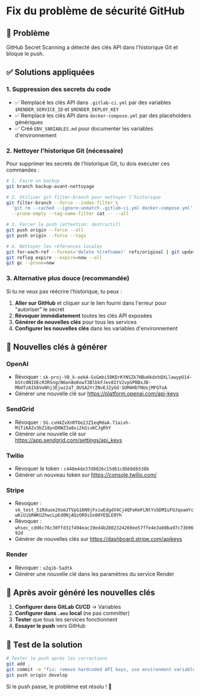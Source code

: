 # Fix du problème de sécurité GitHub

## 🚨 Problème

GitHub Secret Scanning a détecté des clés API dans l'historique Git et bloque le push.

## ✅ Solutions appliquées

### 1. Suppression des secrets du code

- ✅ Remplacé les clés API dans `.gitlab-ci.yml` par des variables `$RENDER_SERVICE_ID` et `$RENDER_DEPLOY_KEY`
- ✅ Remplacé les clés API dans `docker-compose.yml` par des placeholders génériques
- ✅ Créé `ENV_VARIABLES.md` pour documenter les variables d'environnement

### 2. Nettoyer l'historique Git (nécessaire)

Pour supprimer les secrets de l'historique Git, tu dois exécuter ces commandes :

```bash
# 1. Faire un backup
git branch backup-avant-nettoyage

# 2. Utiliser git filter-branch pour nettoyer l'historique
git filter-branch --force --index-filter \
  'git rm --cached --ignore-unmatch .gitlab-ci.yml docker-compose.yml' \
  --prune-empty --tag-name-filter cat -- --all

# 3. Forcer le push (attention: destructif)
git push origin --force --all
git push origin --force --tags

# 4. Nettoyer les références locales
git for-each-ref --format='delete %(refname)' refs/original | git update-ref --stdin
git reflog expire --expire=now --all
git gc --prune=now
```

### 3. Alternative plus douce (recommandée)

Si tu ne veux pas réécrire l'historique, tu peux :

1. **Aller sur GitHub** et cliquer sur le lien fourni dans l'erreur pour "autoriser" le secret
2. **Révoquer immédiatement** toutes les clés API exposées
3. **Générer de nouvelles clés** pour tous les services
4. **Configurer les nouvelles clés** dans les variables d'environnement

## 🔐 Nouvelles clés à générer

### OpenAI

- Révoquer : `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`
- Générer une nouvelle clé sur https://platform.openai.com/api-keys

### SendGrid

- Révoquer : `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`
- Générer une nouvelle clé sur https://app.sendgrid.com/settings/api_keys

### Twilio

- Révoquer le token : `c440e4de37d8026c15d61c8bbb6b538b`
- Générer un nouveau token sur https://console.twilio.com/

### Stripe

- Révoquer : `sk_test_51Rduoe2XomJTVpG16N9jFxiwEdgdV4Cj4QFeKmFLNtYsbDMIuFUJqoamYcwKiUibRWKU2hwcLpEd0NjAQzOR9iUx00YEQLE0Yh`
- Révoquer : `whsec_cdd6c76c30ffd31f494eac19ed4b2802324269ee57ffe4e3a60ba97c73b9692d`
- Générer de nouvelles clés sur https://dashboard.stripe.com/apikeys

### Render

- Révoquer : `u2qib-5adtk`
- Générer une nouvelle clé dans les paramètres du service Render

## 📝 Après avoir généré les nouvelles clés

1. **Configurer dans GitLab CI/CD** → Variables
2. **Configurer dans `.env` local** (ne pas committer)
3. **Tester** que tous les services fonctionnent
4. **Essayer le push** vers GitHub

## 🚀 Test de la solution

```bash
# Tester le push après les corrections
git add .
git commit -m "fix: remove hardcoded API keys, use environment variables"
git push origin develop
```

Si le push passe, le problème est résolu ! 🎉
